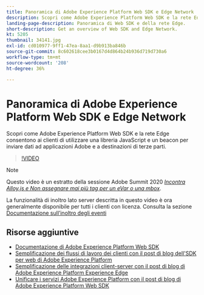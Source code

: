 ```yaml
---
title: Panoramica di Adobe Experience Platform Web SDK e Edge Network
description: Scopri come Adobe Experience Platform Web SDK e la rete Edge consentono ai clienti di utilizzare una libreria JavaScript e un beacon per inviare dati ad applicazioni Adobe e a destinazioni di terze parti.
landing-page-description: Panoramica di Web SDK e della rete Edge.
short-description: Get an overview of Web SDK and Edge Network.
kt: 5205
thumbnail: 34141.jpg
exl-id: cd010977-9ff1-47ea-8aa1-d9b913ba846b
source-git-commit: 8c602618cee3b0167d4d864b24b936d719d730a6
workflow-type: tm+mt
source-wordcount: '208'
ht-degree: 36%

---
```


# Panoramica di Adobe Experience Platform Web SDK e Edge Network

Scopri come Adobe Experience Platform Web SDK e la rete Edge consentono ai clienti di utilizzare una libreria JavaScript e un beacon per inviare dati ad applicazioni Adobe e a destinazioni di terze parti.

>[!VIDEO](https://video.tv.adobe.com/v/34141?quality=12&learn=on)

>[!NOTE]
>
>Questo video è un estratto della sessione Adobe Summit 2020 *[Incontra Alloy.js e Non assegnare mai più tag per un eVar o una mbox](https://business.adobe.com/summit/2020/with-alloy-js-never-tag-for-an-evar-or-mbox-again.html)*.
>
>La funzionalità di inoltro lato server descritta in questo video è ora generalmente disponibile per tutti i clienti con licenza. Consulta la sezione [Documentazione sull’inoltro degli eventi](https://experienceleague.adobe.com/docs/experience-platform/tags/event-forwarding/overview.html)

## Risorse aggiuntive

* [Documentazione di Adobe Experience Platform Web SDK](https://experienceleague.adobe.com/docs/experience-platform/edge/home.html?lang=it)
* [Semplificazione dei flussi di lavoro dei clienti con il post di blog dell&#39;SDK per web di Adobe Experience Platform](https://medium.com/adobetech/simplifying-customer-workflows-with-adobe-experience-platform-web-sdk-4e54fe134f4a)
* [Semplificazione delle integrazioni client-server con il post di blog di Adobe Experience Platform Experience Edge](https://medium.com/adobetech/streamlining-client-server-integrations-with-adobe-experience-platform-experience-edge-1caaef887172)
* [Unificare i servizi Adobe Experience Platform con il post di blog di Adobe Experience Platform Web SDK](https://medium.com/adobetech/unify-your-adobe-experience-platform-services-with-adobe-experience-platform-web-sdk-75cf6851a9fc)
